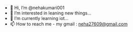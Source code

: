 - 👋 Hi, I’m @nehakumari001
- 👀 I’m interested in leaning new things...
- 🌱 I’m currently learning iot...
- 📫 How to reach me - my gmail : neha27609@gmail.com


<!---
nehakumari001/nehakumari001 is a ✨ special ✨ repository because its `README.md` (this file) appears on your GitHub profile.
You can click the Preview link to take a look at your changes.
--->
